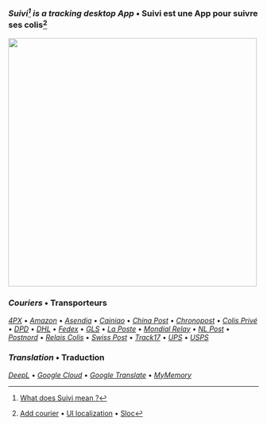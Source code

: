 ### _Suivi[^1] is a tracking desktop App_ • Suivi est une App pour suivre ses colis[^2]
[<img src="https://i.imgur.com/VOngj2e.jpeg" width="500">](https://i.imgur.com/v6LZNJ3.jpeg)

### _Couriers_ • Transporteurs
[_4PX_](http://en.4px.com/) 
• [_Amazon_](https://www.amazon.fr/) 
• [_Asendia_](https://www.asendia.fr/)
• [_Cainiao_](https://global.cainiao.com/)
• [_China Post_](http://yjcx.ems.com.cn/qps/english/yjcx)
• [_Chronopost_](https://www.chronopost.fr/)
• [_Colis Privé_](https://www.colisprive.fr/)
• [_DPD_](https://www.dpd.com/)
• [_DHL_](https://www.dhl.com/)
• [_Fedex_](https://www.fedex.com/)
• [_GLS_](https://gls-group.eu/)
• [_La Poste_](https://www.laposte.fr/)
• [_Mondial Relay_](https://www.mondialrelay.fr/) 
• [_NL Post_](https://postnl.post/)
• [_Postnord_](https://postnord.se/)
• [_Relais Colis_](https://www.relaiscolis.com/)
• [_Swiss Post_](https://www.post.ch/)
• [_Track17_](https://www.17track.net/)
• [_UPS_](https://www.ups.com/)
• [_USPS_](https://www.usps.com/)

### _Translation_ • Traduction
[_DeepL_](https://www.deepl.com/en/docs-api/) 
• [_Google Cloud_](https://cloud.google.com/translate) 
• [_Google Translate_](https://github.com/ultrafunkamsterdam/googletranslate) 
• [_MyMemory_](https://mymemory.translated.net/doc/spec.php)

[^1]: [What does Suivi mean ?](https://www.linguee.com/english-french/search?source=auto&query=suivi)
[^2]: [Add courier](couriers) 
• [UI localization](https://github.com/sebdelsol/Suivi/blob/a3363a8791f45714099bf5765edc3ba2b565205d/windows/localization.py) 
• [Sloc](https://api.codetabs.com/v1/loc/?github=sebdelsol/suivi)
